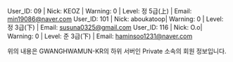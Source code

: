 User_ID: 09 | Nick: KEOZ | Warning: 0 | Level: 정 5급(上) | Email: min19086@naver.com
User_ID: 101 | Nick: aboukatoop| Warning: 0 | Level: 정 3급(下) | Email: susuna0325@gmail.com
User_ID: 116 | Nick: O.o| Warning: 0 | Level: 준 3급(下) | Email: haminsoo1231@naver.com

 위의 내용은 GWANGHWAMUN-KR의 하위 서버인 Private 소속의 회원 정보입니다.
